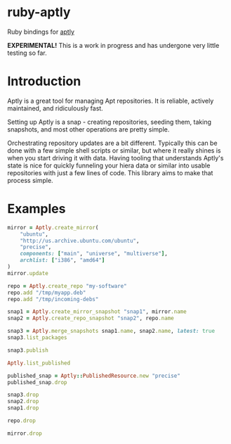 ruby-aptly
==========

Ruby bindings for [aptly](http://aptly.info)

**EXPERIMENTAL!**
This is a work in progress and has undergone very little testing so far.

Introduction
============

Aptly is a great tool for managing Apt repositories. It is reliable, actively
maintained, and ridiculously fast.

Setting up Aptly is a snap - creating repositories, seeding them, taking
snapshots, and most other operations are pretty simple.

Orchestrating repository updates are a bit different. Typically this can be done
with a few simple shell scripts or similar, but where it really shines is when
you start driving it with data. Having tooling that understands Aptly's state is
nice for quickly funneling your hiera data or similar into usable repositories
with just a few lines of code. This library aims to make that process simple.

Examples
========

```ruby
mirror = Aptly.create_mirror(
    "ubuntu",
    "http://us.archive.ubuntu.com/ubuntu",
    "precise",
    components: ["main", "universe", "multiverse"],
    archlist: ["i386", "amd64"]
)
mirror.update

repo = Aptly.create_repo "my-software"
repo.add "/tmp/myapp.deb"
repo.add "/tmp/incoming-debs"

snap1 = Aptly.create_mirror_snapshot "snap1", mirror.name
snap2 = Aptly.create_repo_snapshot "snap2", repo.name

snap3 = Aptly.merge_snapshots snap1.name, snap2.name, latest: true
snap3.list_packages

snap3.publish

Aptly.list_published

published_snap = Aptly::PublishedResource.new "precise"
published_snap.drop

snap3.drop
snap2.drop
snap1.drop

repo.drop

mirror.drop
```

